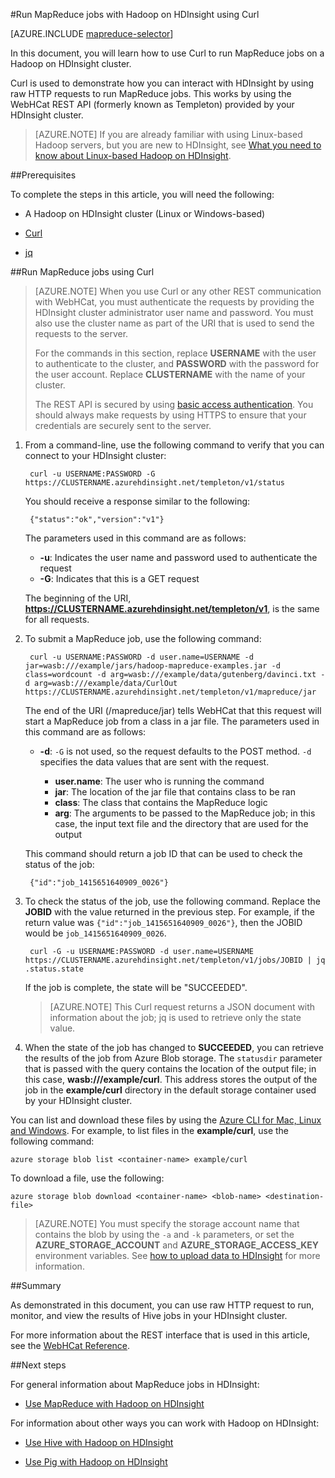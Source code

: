 <properties
   pageTitle="Use MapReduce and Curl with Hadoop in HDInsight | Microsoft Azure"
   description="Learn how to remotely run MapReduce jobs with Hadoop on HDInsight using Curl."
   services="hdinsight"
   documentationCenter=""
   authors="Blackmist"
   manager="paulettm"
   editor="cgronlun"
	tags="azure-portal"/>

<tags
   ms.service="hdinsight"
   ms.devlang="na"
   ms.topic="article"
   ms.tgt_pltfrm="na"
   ms.workload="big-data"
   ms.date="09/23/2015"
   ms.author="larryfr"/>

#Run MapReduce jobs with Hadoop on HDInsight using Curl

[AZURE.INCLUDE [mapreduce-selector](../../includes/hdinsight-selector-use-mapreduce.md)]

In this document, you will learn how to use Curl to run MapReduce jobs on a Hadoop on HDInsight cluster.

Curl is used to demonstrate how you can interact with HDInsight by using raw HTTP requests to run MapReduce jobs. This works by using the WebHCat REST API (formerly known as Templeton) provided by your HDInsight cluster.

> [AZURE.NOTE] If you are already familiar with using Linux-based Hadoop servers, but you are new to HDInsight, see [What you need to know about Linux-based Hadoop on HDInsight](hdinsight-hadoop-linux-information.md).

##<a id="prereq"></a>Prerequisites

To complete the steps in this article, you will need the following:

* A Hadoop on HDInsight cluster (Linux or Windows-based)

* [Curl](http://curl.haxx.se/)

* [jq](http://stedolan.github.io/jq/)

##<a id="curl"></a>Run MapReduce jobs using Curl

> [AZURE.NOTE] When you use Curl or any other REST communication with WebHCat, you must authenticate the requests by providing the HDInsight cluster administrator user name and password. You must also use the cluster name as part of the URI that is used to send the requests to the server.
>
> For the commands in this section, replace **USERNAME** with the user to authenticate to the cluster, and **PASSWORD** with the password for the user account. Replace **CLUSTERNAME** with the name of your cluster.
>
> The REST API is secured by using [basic access authentication](http://en.wikipedia.org/wiki/Basic_access_authentication). You should always make requests by using HTTPS to ensure that your credentials are securely sent to the server.

1. From a command-line, use the following command to verify that you can connect to your HDInsight cluster:

        curl -u USERNAME:PASSWORD -G https://CLUSTERNAME.azurehdinsight.net/templeton/v1/status

    You should receive a response similar to the following:

        {"status":"ok","version":"v1"}

    The parameters used in this command are as follows:

    * **-u**: Indicates the user name and password used to authenticate the request
    * **-G**: Indicates that this is a GET request

    The beginning of the URI, **https://CLUSTERNAME.azurehdinsight.net/templeton/v1**, is the same for all requests.

2. To submit a MapReduce job, use the following command:

		curl -u USERNAME:PASSWORD -d user.name=USERNAME -d jar=wasb:///example/jars/hadoop-mapreduce-examples.jar -d class=wordcount -d arg=wasb:///example/data/gutenberg/davinci.txt -d arg=wasb:///example/data/CurlOut https://CLUSTERNAME.azurehdinsight.net/templeton/v1/mapreduce/jar

    The end of the URI (/mapreduce/jar) tells WebHCat that this request will start a MapReduce job from a class in a jar file. The parameters used in this command are as follows:

	* **-d**: `-G` is not used, so the request defaults to the POST method. `-d` specifies the data values that are sent with the request.

        * **user.name**: The user who is running the command
        * **jar**: The location of the jar file that contains class to be ran
        * **class**: The class that contains the MapReduce logic
        * **arg**: The arguments to be passed to the MapReduce job; in this case, the input text file and the directory that are used for the output

    This command should return a job ID that can be used to check the status of the job:

        {"id":"job_1415651640909_0026"}

3. To check the status of the job, use the following command. Replace the **JOBID** with the value returned in the previous step. For example, if the return value was `{"id":"job_1415651640909_0026"}`, then the JOBID would be `job_1415651640909_0026`.

        curl -G -u USERNAME:PASSWORD -d user.name=USERNAME https://CLUSTERNAME.azurehdinsight.net/templeton/v1/jobs/JOBID | jq .status.state

	If the job is complete, the state will be "SUCCEEDED".

    > [AZURE.NOTE] This Curl request returns a JSON document with information about the job; jq is used to retrieve only the state value.

4. When the state of the job has changed to **SUCCEEDED**, you can retrieve the results of the job from Azure Blob storage. The `statusdir` parameter that is passed with the query contains the location of the output file; in this case, **wasb:///example/curl**. This address stores the output of the job in the **example/curl** directory in the default storage container used by your HDInsight cluster.

You can list and download these files by using the [Azure CLI for Mac, Linux and Windows](../xplat-cli-install.md). For example, to list files in the **example/curl**, use the following command:

	azure storage blob list <container-name> example/curl

To download a file, use the following:

	azure storage blob download <container-name> <blob-name> <destination-file>

> [AZURE.NOTE] You must specify the storage account name that contains the blob by using the `-a` and `-k` parameters, or set the **AZURE\_STORAGE\_ACCOUNT** and **AZURE\_STORAGE\_ACCESS\_KEY** environment variables. See [how to upload data to HDInsight](hdinsight-upload-data.md) for more information.

##<a id="summary"></a>Summary

As demonstrated in this document, you can use raw HTTP request to run, monitor, and view the results of Hive jobs in your HDInsight cluster.

For more information about the REST interface that is used in this article, see the [WebHCat Reference](https://cwiki.apache.org/confluence/display/Hive/WebHCat+Reference).

##<a id="nextsteps"></a>Next steps

For general information about MapReduce jobs in HDInsight:

* [Use MapReduce with Hadoop on HDInsight](hdinsight-use-mapreduce.md)

For information about other ways you can work with Hadoop on HDInsight:

* [Use Hive with Hadoop on HDInsight](hdinsight-use-hive.md)

* [Use Pig with Hadoop on HDInsight](hdinsight-use-pig.md)
